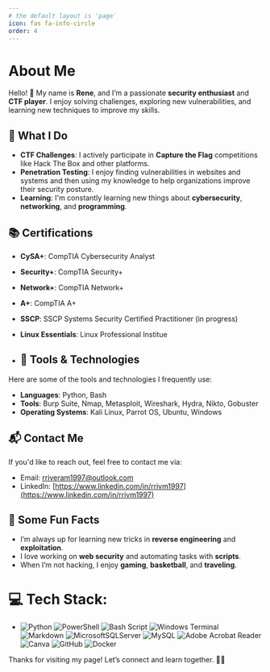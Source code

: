 ```yaml
---
# the default layout is 'page'
icon: fas fa-info-circle
order: 4
---
```


# About Me

Hello! 👋 My name is **Rene**, and I’m a passionate **security enthusiast** and **CTF player**. I enjoy solving challenges, exploring new vulnerabilities, and learning new techniques to improve my skills. 

## 🚀 What I Do
- **CTF Challenges**: I actively participate in **Capture the Flag** competitions like Hack The Box and other platforms.
- **Penetration Testing**: I enjoy finding vulnerabilities in websites and systems and then using my knowledge to help organizations improve their security posture.
- **Learning**: I'm constantly learning new things about **cybersecurity**, **networking**, and **programming**.

## 📚 Certifications
- **CySA+**: CompTIA Cybersecurity Analyst
- **Security+**: CompTIA Security+
- **Network+**: CompTIA Network+
- **A+**: CompTIA A+
- **SSCP**: SSCP Systems Security Certified Practitioner (in progress)
- **Linux Essentials**: Linux Professional Institue

- ## 🔧 Tools & Technologies
Here are some of the tools and technologies I frequently use:

- **Languages**: Python, Bash
- **Tools**: Burp Suite, Nmap, Metasploit, Wireshark, Hydra, Nikto, Gobuster
- **Operating Systems**: Kali Linux, Parrot OS, Ubuntu, Windows

## 📬 Contact Me
If you'd like to reach out, feel free to contact me via:
- Email: [rriveram1997@outlook.com](mailto:rriveram1997@outlook.com)
- LinkedIn: [https://www.linkedin.com/in/rrivm1997](https://www.linkedin.com/in/rrivm1997)

## 📜 Some Fun Facts
- I’m always up for learning new tricks in **reverse engineering** and **exploitation**.
- I love working on **web security** and automating tasks with **scripts**.
- When I’m not hacking, I enjoy **gaming**, **basketball**, and **traveling**.

# 💻 Tech Stack:
- ![Python](https://img.shields.io/badge/python-3670A0?style=plastic&logo=python&logoColor=ffdd54) ![PowerShell](https://img.shields.io/badge/PowerShell-%235391FE.svg?style=plastic&logo=powershell&logoColor=white) ![Bash Script](https://img.shields.io/badge/bash_script-%23121011.svg?style=plastic&logo=gnu-bash&logoColor=white) ![Windows Terminal](https://img.shields.io/badge/Windows%20Terminal-%234D4D4D.svg?style=plastic&logo=windows-terminal&logoColor=white) ![Markdown](https://img.shields.io/badge/markdown-%23000000.svg?style=plastic&logo=markdown&logoColor=white) ![MicrosoftSQLServer](https://img.shields.io/badge/Microsoft%20SQL%20Server-CC2927?style=plastic&logo=microsoft%20sql%20server&logoColor=white) ![MySQL](https://img.shields.io/badge/mysql-4479A1.svg?style=plastic&logo=mysql&logoColor=white) ![Adobe Acrobat Reader](https://img.shields.io/badge/Adobe%20Acrobat%20Reader-EC1C24.svg?style=plastic&logo=Adobe%20Acrobat%20Reader&logoColor=white) ![Canva](https://img.shields.io/badge/Canva-%2300C4CC.svg?style=plastic&logo=Canva&logoColor=white) ![GitHub](https://img.shields.io/badge/github-%23121011.svg?style=plastic&logo=github&logoColor=white) ![Docker](https://img.shields.io/badge/docker-%230db7ed.svg?style=plastic&logo=docker&logoColor=white)

Thanks for visiting my page! Let’s connect and learn together. 👨‍💻
